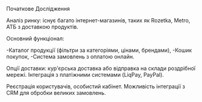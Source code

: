 Початкове Дослідження

Аналіз ринку: існує багато інтернет-магазинів, таких як Rozetka, Metro, АТБ з доставкою продуктів.

Основний функціонал:

-Каталог продукції (фільтри за категоріями, цінами, брендами),
-Кошик покупок,
-Система замовлень з оплатою онлайн.

Опції доставки: кур'єрська доставка або відправка на склади роздрібної мережі.
Інтеграція з платіжними системами (LiqPay, PayPal).

Реєстрація користувачів, особистий кабінет.
Можливість інтеграції з CRM для обробки великих замовлень.
